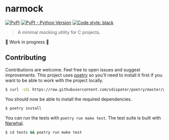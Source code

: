 # narmock

[![PyPI](https://img.shields.io/pypi/v/narmock.svg)](https://pypi.org/project/narmock/)
[![PyPI - Python Version](https://img.shields.io/pypi/pyversions/narmock.svg)](https://pypi.org/project/narmock/)
[![Code style: black](https://img.shields.io/badge/code%20style-black-000000.svg)](https://github.com/ambv/black)

> A minimal mocking utility for C projects.

🚧 Work in progress 🚧

## Contributing

Contributions are welcome. Feel free to open issues and suggest improvements. This project uses [poetry](https://poetry.eustace.io/) so you'll need to install it first if you want to be able to work with the project locally.

```bash
$ curl -sSL https://raw.githubusercontent.com/sdispater/poetry/master/get-poetry.py | python
```

You should now be able to install the required dependencies.

```bash
$ poetry install
```

You can run the tests with `poetry run make test`. The test suite is built with [Narwhal](https://github.com/vberlier/narwhal).

```bash
$ cd tests && poetry run make test
```
